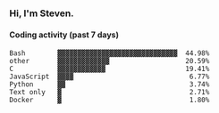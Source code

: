 ### Hi, I'm Steven.

#### Coding activity (past 7 days)
```
Bash        ▓▓▓▓▓▓▓▓▓▓▓▓▓▓▓▓▓▓▓▓▓▓▓▓▓▓▓▓▓▓  44.98%
other       ▓▓▓▓▓▓▓▓▓▓▓▓▓                   20.59%
C           ▓▓▓▓▓▓▓▓▓▓▓▓                    19.41%
JavaScript  ▓▓▓▓                             6.77%
Python      ▓▓                               3.74%
Text only   ▓                                2.71%
Docker      ▓                                1.80%
```

